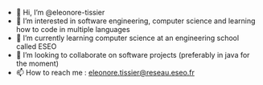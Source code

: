 - 👋 Hi, I’m @eleonore-tissier
- 👀 I’m interested in software engineering, computer science and learning how to code in multiple languages
- 🌱 I’m currently learning computer science at an engineering school called ESEO
- 💞️ I’m looking to collaborate on software projects (preferably in java for the moment)
- 📫 How to reach me : eleonore.tissier@reseau.eseo.fr

<!---
eleonore-tissier/eleonore-tissier is a ✨ special ✨ repository because its `README.md` (this file) appears on your GitHub profile.
You can click the Preview link to take a look at your changes.
--->
